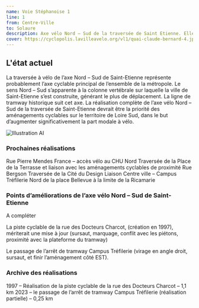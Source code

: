 ```yaml
---
name: Voie Stéphanoise 1
line: 1
from: Centre-Ville
to: Solaure
description: Axe vélo Nord – Sud de la traversée de Saint Etienne. Elle suit la ligne T1 du tram et parcours la ville du nord-ouest depuis l'hopital nord jusqu'à solaure au sud-est.
cover: https://cyclopolis.lavilleavelo.org/vl1/quai-claude-bernard-4.jpg
---
```


## L'état actuel
La traversée à vélo de l’axe Nord – Sud de Saint-Etienne représente probablement l’axe cyclable principal de l’ensemble de la métropole. Le sens Nord – Sud s’apparente à la colonne vertébrale sur laquelle la ville de Saint-Etienne s’est construite, générant le plus de déplacement. La ligne de tramway historique suit cet axe.
La réalisation complète de l’axe vélo Nord – Sud de la traversée de Saint-Etienne devrait être la priorité des aménagements cyclables sur le territoire de Loire Sud, dans le but d’augmenter significativement la part modale à vélo.

![Illustration AI](https://ibb.co/ZG4CGH7)


### Prochaines réalisations 
Rue Pierre Mendes France – accès vélo au CHU Nord
Traversée de la Place de la Terrasse et liaison avec les aménagements cyclables de proximité
Rue Bergson
Traversée de la Cité du Design
Liaison Centre ville – Campus Tréfilerie
Nord de la place Bellevue à la limite de la Ricamarie

### Points d’améliorations de l’axe vélo Nord – Sud de Saint-Etienne
A compléter

La piste cyclable de la rue des Docteurs Charcot, (création en 1997), mériterait une mise à jour (sursaut, marquage, conflit avec les piétons, proximité avec la plateforme du tramway)

Le passage de l’arrêt de tramway Campus Tréfilerie (virage en angle droit, sursaut, et finir l’aménagement côté EST).

### Archive des réalisations
1997 – Réalisation de la piste cyclable de la rue des Docteurs Charcot – 1,1 km
2023 – le passage de l’arrêt de tramway Campus Tréfilerie (réalisation partielle) – 0,25 km